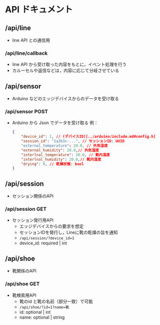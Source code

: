 # API ドキュメント

## /api/line

- line API との通信用

### /api/line/callback

- line API から受け取った内容をもとに，イベント処理を行う
- カルーセルや返信などは，内容に応じて分岐させている

## /api/sensor

- Arduino などのエッジデバイスからのデータを受け取る

### /api/sensor POST

- Arduino から Json でデータを受け取る
    例：

    ```json
    {
        "device_id": 1, // (デバイスID)[../arduino/include.md#config.h]
        "session_id": "1a2b3c-...", // セッションID: UUID
        "external_temperature": 20.0, // 外気温度
        "external_humidity": 20.0,// 外気湿度
        "interlnal_temperature": 20.0, // 靴内温度
        "interlnal_humidity": 20.0,// 靴内湿度
        "drying": 0, // 乾燥状態: bool
    }
    ```

## /api/session

- セッション関係のAPI

### /api/session GET

- セッション発行用API
  - エッジデバイスからの要求を想定
  - セッションIDを発行し，Lineに靴の乾燥の旨を通知
  - `/api/session/?device_id=1`
  - device_id: required | int

## /api/shoe

- 靴関係のAPI

### /api/shoe GET

- 靴検索用API
  - 靴のid と靴の名前（部分一致）で可能
  - `/api/shoe/?id=1?name=靴`
  - id: optional | int
  - name: optional | string
